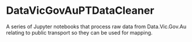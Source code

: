 # DataVicGovAuPTDataCleaner
A series of Jupyter notebooks that process raw data from Data.Vic.Gov.Au relating to public transport so they can be used for mapping.
